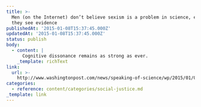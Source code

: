 ```yaml
---
title: >-
  Men (on the Internet) don’t believe sexism is a problem in science, even when
  they see evidence
publishedAt: '2015-01-08T15:37:45.000Z'
updatedAt: '2015-01-08T15:37:45.000Z'
status: publish
body:
  - content: |
      Cognitive dissonance remains as strong as ever.
    _template: richText
link:
  url: >-
    http://www.washingtonpost.com/news/speaking-of-science/wp/2015/01/08/men-on-the-internet-dont-believe-sexism-is-a-problem-in-science-even-when-they-see-evidence/
categories:
  - reference: content/categories/social-justice.md
_template: link
---
```



